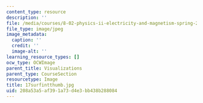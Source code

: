 ```yaml
---
content_type: resource
description: ''
file: /media/courses/8-02-physics-ii-electricity-and-magnetism-spring-2007/208a53a5af391a73d4e3bb438b288084_17surfintthumb.jpg
file_type: image/jpeg
image_metadata:
  caption: ''
  credit: ''
  image-alt: ''
learning_resource_types: []
ocw_type: OCWImage
parent_title: Visualizations
parent_type: CourseSection
resourcetype: Image
title: 17surfintthumb.jpg
uid: 208a53a5-af39-1a73-d4e3-bb438b288084
---
```

